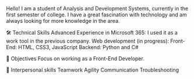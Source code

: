 Hello! I am a student of Analysis and Development Systems, currently in the first semester of college. I have a great fascination with technology and am always looking for more knowledge in the area.

🛠️ Technical Skills
Advanced Experience in Microsoft 365: I used it as a work tool in the previous company.
Web development (in progress):
Front-End: HTML, CSS3, JavaScript
Backend: Python and C#

🌟 Objectives
Focus on working as a Front-End Developer.

🤝 Interpersonal skills
Teamwork
Agility
Communication
Troubleshooting
